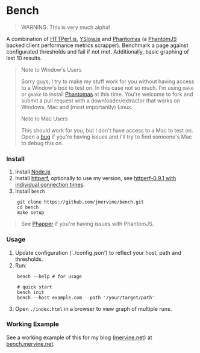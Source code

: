 # Bench

> WARNING: This is very much alpha!

A combination of [HTTPerf.js](http://mervine.net/projects/npms/httperfjs), [YSlow.js](http://mervine.net/projects/npms/yslowjs) and [Phantomas](https://github.com/macbre/phantomas) (a [PhantomJS](http://phantomjs.org/) backed client performance metrics scrapper). Benchmark a page against configurated thresholds and fail if not met. Additionally, basic graphing of last 10 results.

> Note to Window's Users
>
> Sorry guys, I try to make my stuff work for you without having access to a Window's box to test on. In this case not so much. I'm using `make` or `gmake` to install [Phantomas](https://github.com/macbre/phantomas) at this time. You're welcome to fork and submit a pull request with a downloader/extractor that works on Windows, Mac and (most importantly) Linux.
>
> Note to Mac Users
>
> This should work for you, but I don't have access to a Mac to test on. Open a [bug](https://github.com/jmervine/bench/issues) if you're having issues and I'll try to find someone's Mac to debug this on.

### Install

1. Install [Node.js](http://nodejs.org)
2. Install [httperf](http://www.hpl.hp.com/research/linux/httperf/), optionally to use my version, see [httperf-0.9.1 with individual connection times](http://mervine.net/httperf-0-9-1-with-individual-connection-times).
3. Install `bench`
```
    git clone https://github.com/jmervine/bench.git
    cd bench
    make setup
```

> See [Phapper](http://mervine.net/projects/npms/phapper) if you're having issues with PhantomJS.


### Usage

1. Update configuration (`./config.json') to reflect your host, path and thresholds.
2. Run:
```
    bench --help # for usage

    # quick start
    bench init
    bench --host example.com --path '/your/target/path'
```
3. Open `./index.html` in a browser to view graph of multiple runs.

### Working Example

See a working example of this for my blog ([mervine.net](http://mervine.net)) at [bench.mervine.net](http://bench.mervine.net).

